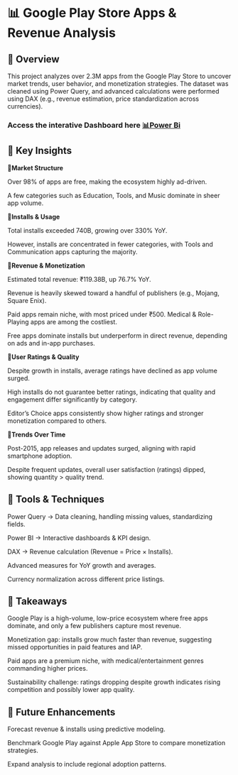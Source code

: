 # 📊 Google Play Store Apps & Revenue Analysis


##  **🔹 Overview**

This project analyzes over 2.3M apps from the Google Play Store to uncover market trends, user behavior, and monetization strategies.
The dataset was cleaned using Power Query, and advanced calculations were performed using DAX (e.g., revenue estimation, price standardization across currencies).


### Access the interative Dashboard here  [📊Power Bi](https://app.powerbi.com/view?r=eyJrIjoiNDU2NmU2ZjAtZmZlMi00ODRjLWJkZDgtNGIzZTg4MGM3ZTM3IiwidCI6IjA1Y2ZjNmYxLTEzOTctNDAxNi04YWNlLWI0YzEwOTk4NjYxOCJ9&pageName=a31b6a92ac08d926c901)



## **🔹 Key Insights**

📌**Market Structure**

Over 98% of apps are free, making the ecosystem highly ad-driven.

A few categories such as Education, Tools, and Music dominate in sheer app volume.

📌**Installs & Usage**

Total installs exceeded 740B, growing over 330% YoY.

However, installs are concentrated in fewer categories, with Tools and Communication apps capturing the majority.

📌**Revenue & Monetization**

Estimated total revenue: ₹119.38B, up 76.7% YoY.

Revenue is heavily skewed toward a handful of publishers (e.g., Mojang, Square Enix).

Paid apps remain niche, with most priced under ₹500. Medical & Role-Playing apps are among the costliest.

Free apps dominate installs but underperform in direct revenue, depending on ads and in-app purchases.

📌**User Ratings & Quality**

Despite growth in installs, average ratings have declined as app volume surged.

High installs do not guarantee better ratings, indicating that quality and engagement differ significantly by category.

Editor’s Choice apps consistently show higher ratings and stronger monetization compared to others.

📌**Trends Over Time**

Post-2015, app releases and updates surged, aligning with rapid smartphone adoption.

Despite frequent updates, overall user satisfaction (ratings) dipped, showing quantity > quality trend.

##  🔹 **Tools & Techniques**

Power Query → Data cleaning, handling missing values, standardizing fields.

Power BI → Interactive dashboards & KPI design.

DAX → Revenue calculation (Revenue = Price × Installs).

Advanced measures for YoY growth and averages.

Currency normalization across different price listings.



## 🔹 **Takeaways**

Google Play is a high-volume, low-price ecosystem where free apps dominate, and only a few publishers capture most revenue.

Monetization gap: installs grow much faster than revenue, suggesting missed opportunities in paid features and IAP.

Paid apps are a premium niche, with medical/entertainment genres commanding higher prices.

Sustainability challenge: ratings dropping despite growth indicates rising competition and possibly lower app quality.

## 🔹 **Future Enhancements**

Forecast revenue & installs using predictive modeling.

Benchmark Google Play against Apple App Store to compare monetization strategies.

Expand analysis to include regional adoption patterns.
